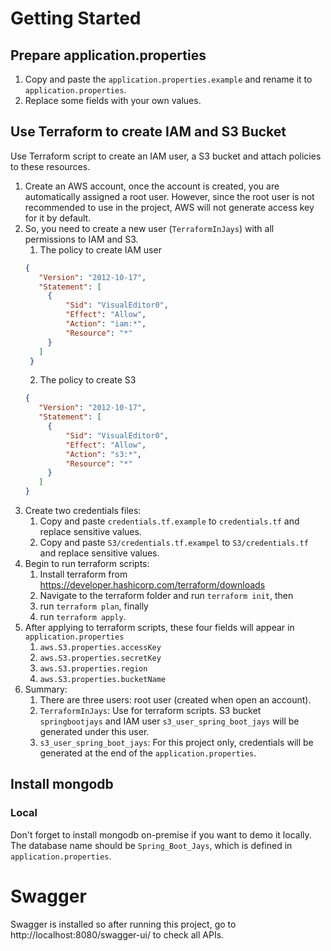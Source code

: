 # Getting Started

## Prepare application.properties
1. Copy and paste the `application.properties.example` and rename it to `application.properties`.
2. Replace some fields with your own values.

## Use Terraform to create IAM and S3 Bucket
Use Terraform script to create an IAM user, a S3 bucket and attach policies to these resources.
1. Create an AWS account, once the account is created, you are automatically assigned a root user. However, since the root user is not recommended to use in the project, AWS will not generate access key for it by default.
2. So, you need to create a new user (`TerraformInJays`) with all permissions to IAM and S3.
   1. The policy to create IAM user
   ```json
   {
      "Version": "2012-10-17",
      "Statement": [
        {
            "Sid": "VisualEditor0",
            "Effect": "Allow",
            "Action": "iam:*",
            "Resource": "*"
        }
      ]
    }
   ```
   2. The policy to create S3
   ```json
   {
      "Version": "2012-10-17",
      "Statement": [
        {
            "Sid": "VisualEditor0",
            "Effect": "Allow",
            "Action": "s3:*",
            "Resource": "*"
        }
      ]
   }
   ```
3. Create two credentials files:
   1. Copy and paste `credentials.tf.example` to `credentials.tf` and replace sensitive values.
   2. Copy and paste `S3/credentials.tf.exampel` to `S3/credentials.tf` and replace sensitive values.
4. Begin to run terraform scripts:
   1. Install terraform from https://developer.hashicorp.com/terraform/downloads
   2. Navigate to the terraform folder and run `terraform init`, then
   3. run `terraform plan`, finally
   4. run `terraform apply`.
5. After applying to terraform scripts, these four fields will appear in `application.properties`
   1. `aws.S3.properties.accessKey`
   2. `aws.S3.properties.secretKey`
   3. `aws.S3.properties.region`
   4. `aws.S3.properties.bucketName`
6. Summary: 
   1. There are three users: root user (created when open an account).
   2. `TerraformInJays`: Use for terraform scripts. S3 bucket `springbootjays` and IAM user `s3_user_spring_boot_jays` will be generated under this user.
   3. `s3_user_spring_boot_jays`: For this project only, credentials will be generated at the end of the `application.properties`.

## Install mongodb
### Local
Don't forget to install mongodb on-premise if you want to demo it locally. The database name should be `Spring_Boot_Jays`, which is defined in `application.properties`.

# Swagger
Swagger is installed so after running this project, go to http://localhost:8080/swagger-ui/ to check all APIs.


